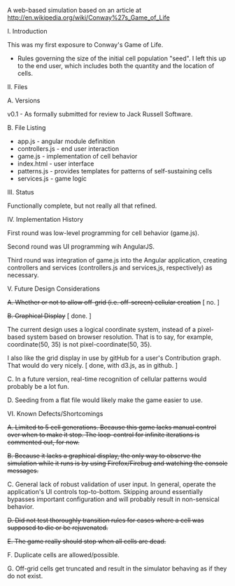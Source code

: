 A web-based simulation based on an article at
http://en.wikipedia.org/wiki/Conway%27s_Game_of_Life

I. Introduction

This was my first exposure to Conway's Game of Life.
- Rules governing the size of the initial cell population "seed". I left this up
to the end user, which includes both the quantity and the location of cells.

II. Files

A. Versions

v0.1 - As formally submitted for review to Jack Russell Software.

B. File Listing

* app.js - angular module definition
* controllers.js - end user interaction
* game.js - implementation of cell behavior
* index.html - user interface
* patterns.js - provides templates for patterns of self-sustaining cells
* services.js - game logic

III. Status

Functionally complete, but not really all that refined.

IV. Implementation History

First round was low-level programming for cell behavior (game.js).

Second round was UI programming wih AngularJS.

Third round was integration of game.js into the Angular application, creating controllers
and services (controllers.js and services,js, respectively) as necessary.

V. Future Design Considerations

<del>A. Whether or not to allow off-grid (i.e. off-screen) cellular creation</del> [ no. ]

<del>B. Graphical Display</del> [ done. ]

The current design uses a logical coordinate system, instead of a pixel-based 
system based on browser resolution. That is to say, for example, coordinate(50, 35) 
is not pixel-coordinate(50, 35).

I also like the grid display in use by gitHub for a user's Contribution graph. That would 
do very nicely. [ done, with d3.js, as in github. ]

C. In a future version, real-time recognition of cellular patterns would probably be a lot fun.

D. Seeding from a flat file would likely make the game easier to use.

VI. Known Defects/Shortcomings

<del>A. Limited to 5 cell generations. Because this game lacks manual control over when to 
make it stop. The loop-control for infinite iterations is commented out, for now.</del>

<del>B. Because it lacks a graphical display, the only way to observe the simulation while it
runs is by using Firefox/Firebug and watching the console messages.</del>

C. General lack of robust validation of user input. In general, operate the application's
UI controls top-to-bottom. Skipping around essentially bypasses important configuration and
will probably result in non-sensical behavior.

<del>D. Did not test thoroughly transition rules for cases where a cell was supposed to die
or be rejuvenated.</del>

<del>E. The game really should stop when all cells are dead.</del>

F. Duplicate cells are allowed/possible.

G. Off-grid cells get truncated and result in the simulator behaving as if they do not exist.
